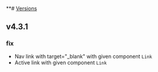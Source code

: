 **# [Versions](https://github.com/Tracktor/design-system/releases)

## v4.3.1

###  fix
- Nav link with target="_blank" with given component `Link`
- Active link with given component `Link`
